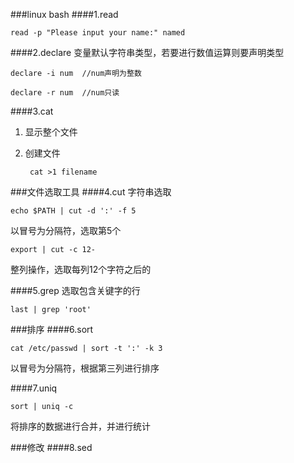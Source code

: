 ###linux bash
####1.read

	read -p "Please input your name:" named

####2.declare
变量默认字符串类型，若要进行数值运算则要声明类型

	declare -i num  //num声明为整数
	
	declare -r num  //num只读

####3.cat
1. 显示整个文件
2. 创建文件

		cat >1 filename

###文件选取工具
####4.cut
字符串选取

	echo $PATH | cut -d ':' -f 5
以冒号为分隔符，选取第5个

	export | cut -c 12-
整列操作，选取每列12个字符之后的

####5.grep
选取包含关键字的行

	last | grep 'root'

###排序
####6.sort

	cat /etc/passwd | sort -t ':' -k 3
以冒号为分隔符，根据第三列进行排序

####7.uniq

	sort | uniq -c
将排序的数据进行合并，并进行统计


###修改
####8.sed


